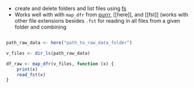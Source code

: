 - create and delete folders and list files using [fs](https://www.tidyverse.org/blog/2018/01/fs-1.0.0/)
- Works well with with `map_dfr` from [purrr](https://purrr.tidyverse.org/),  [[here]], and [[fst]] (works with other file extensions besides `.fst` for reading in all files from a given folder and combining

```R

path_raw_data <- here("path_to_raw_data_folder")

v_files <- dir_ls(path_raw_data)

df_raw <- map_dfr(v_files, function (x) {
	print(x) 
	read_fst(x)
}


```